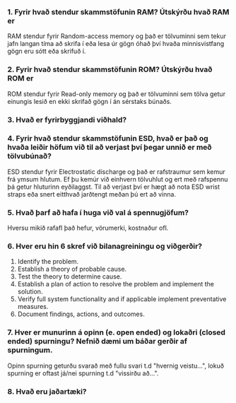 ### 1. Fyrir hvað stendur skammstöfunin RAM? Útskýrðu hvað RAM er

RAM stendur fyrir Random-access memory og það er tölvuminni sem tekur jafn langan tíma að skrifa í eða lesa úr gögn óhað því hvaða minnisvistfang gögn eru sótt eða skrifuð í.

### 2. Fyrir hvað stendur skammstöfunin ROM? Útskýrðu hvað ROM er

ROM stendur fyrir Read-only memory og það er tölvuminni sem tölva getur einungis lesið en ekki skrifað gögn í án sérstaks búnaðs.

### 3. Hvað er fyrirbyggjandi viðhald?

### 4. Fyrir hvað stendur skammstöfunin ESD, hvað er það og hvaða leiðir höfum við til að verjast því þegar unnið er með tölvubúnað?

ESD stendur fyrir Electrostatic discharge og það er rafstraumur sem kemur frá ymsum hlutum. Ef þu kemúr við einhvern tölvuhlut og ert með rafspennu þá getur hluturinn eyðilaggst. Til að verjast því er hægt að nota ESD wrist straps eða snert eitthvað jarðtengt meðan þú ert að vinna.

### 5. Hvað þarf að hafa í huga við val á spennugjöfum?

Hversu mikið rafafl það hefur, vörumerki, kostnaður ofl.

### 6. Hver eru hin 6 skref við bilanagreiningu og viðgerðir?

1. Identify the problem.
2. Establish a theory of probable cause.
3. Test the theory to determine cause.
4. Establish a plan of action to resolve the problem and implement the solution.
5. Verify full system functionality and if applicable implement preventative measures.
6. Document findings, actions, and outcomes.

### 7. Hver er munurinn á opinn (e. open ended) og lokaðri (closed ended) spurningu? Nefnið dæmi um báðar gerðir af spurningum.

Opinn spurning geturðu svarað með fullu svari t.d "hvernig veistu...", lokuð spurning er oftast já/nei spurning t.d "vissirðu að...".

### 8. Hvað eru jaðartæki?


